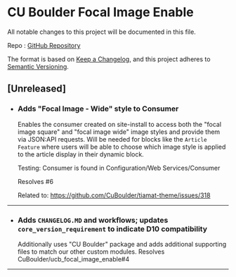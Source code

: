 # CU Boulder Focal Image Enable

All notable changes to this project will be documented in this file.

Repo : [GitHub Repository](https://github.com/CuBoulder/ucb_focal_image_enable)

The format is based on [Keep a Changelog](https://keepachangelog.com/en/1.0.0/),
and this project adheres to [Semantic Versioning](https://semver.org/spec/v2.0.0.html).

## [Unreleased]

- ### Adds "Focal Image - Wide" style to Consumer
  Enables the consumer created on site-install to access both the "focal image square" and "focal image wide" image styles and provide them via JSON:API requests. Will be needed for blocks like the `Article Feature` where users will be able to choose which image style is applied to the article display in their dynamic block. 
  
  Testing: Consumer is found in Configuration/Web Services/Consumer
  
  Resolves #6 
  
  Related to: https://github.com/CuBoulder/tiamat-theme/issues/318
---

- ### Adds `CHANGELOG.MD` and workflows; updates `core_version_requirement` to indicate D10 compatibility
  Additionally uses "CU Boulder" package and adds additional supporting files to match our other custom modules. Resolves CuBoulder/ucb_focal_image_enable#4
---
